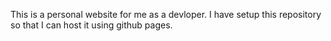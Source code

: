 This is a personal website for me as a devloper. I have setup this repository so that I can host it using github pages.
